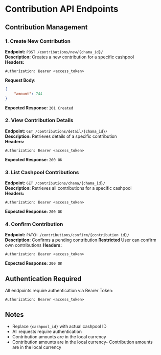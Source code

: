 # Contribution API Endpoints

## Contribution Management

### 1. Create New Contribution
**Endpoint:** `POST /contributions/new/{chama_id}/`  
**Description:** Creates a new contribution for a specific cashpool  
**Headers:**
```http
Authorization: Bearer <access_token>
```
**Request Body:**
```json
{
    "amount": 744
}
```
**Expected Response:** `201 Created`

### 2. View Contribution Details
**Endpoint:** `GET /contributions/detail/{chama_id}/`  
**Description:** Retrieves details of a specific contribution  
**Headers:**
```http
Authorization: Bearer <access_token>
```
**Expected Response:** `200 OK`

### 3. List Cashpool Contributions
**Endpoint:** `GET /contributions/chama/{chama_id}/`  
**Description:** Retrieves all contributions for a specific cashpool  
**Headers:**
```http
Authorization: Bearer <access_token>
```
**Expected Response:** `200 OK`

### 4. Confirm Contribution
**Endpoint:** `PATCH /contributions/confirm/{contribution_id}/`  
**Description:** Confirms a pending contribution
**Restricted** User can confirm own contributions
**Headers:**
```http
Authorization: Bearer <access_token>
```
**Expected Response:** `200 OK`

## Authentication Required
All endpoints require authentication via Bearer Token:
```http
Authorization: Bearer <access_token>
```

## Notes
- Replace `{cashpool_id}` with actual cashpool ID
- All requests require authentication
- Contribution amounts are in the local currency
- Contribution amounts are in the local currency- Contribution amounts are in the local currency





